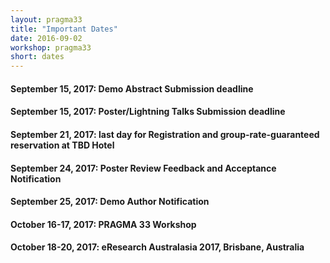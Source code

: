 ```yaml
---
layout: pragma33
title: "Important Dates"
date: 2016-09-02
workshop: pragma33
short: dates
---
```


#### September 15, 2017: Demo Abstract Submission deadline

#### September 15, 2017: Poster/Lightning Talks Submission deadline

#### September 21, 2017: last day for Registration and group-rate-guaranteed reservation at TBD Hotel

#### September 24, 2017: Poster Review Feedback and Acceptance Notification

#### September 25, 2017: Demo Author Notification

#### October 16-17, 2017: PRAGMA 33 Workshop
#### October 18-20, 2017: eResearch Australasia 2017, Brisbane, Australia

